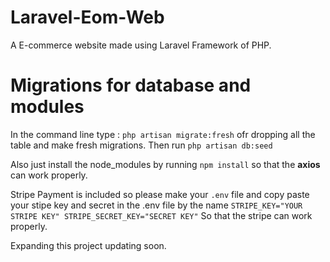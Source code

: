# Laravel-Eom-Web
A E-commerce website made using Laravel Framework of PHP.

# Migrations for database and modules
In the command line type : `php artisan migrate:fresh` ofr dropping all the table and make fresh migrations.
Then run `php artisan db:seed` 

Also just install the node_modules by running `npm install` so that the **axios** can work properly.

Stripe Payment is included so please make your `.env` file and copy paste your stipe key and secret in the .env file by the name `STRIPE_KEY="YOUR STRIPE KEY"
STRIPE_SECRET_KEY="SECRET KEY"`
So that the stripe can work properly.

Expanding this project updating soon.

